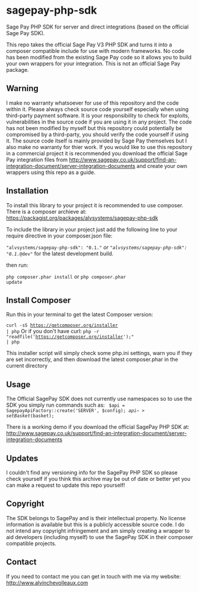sagepay-php-sdk
===============

Sage Pay PHP SDK for server and direct integrations (based on the official Sage Pay SDK).

This repo takes the official Sage Pay V3 PHP SDK and turns it into a composer compatible include for use with modern frameworks. No code has been modified from the existing Sage Pay code so it allows you to build your own wrappers for your integration. This is not an official Sage Pay package.

Warning
-----------
I make no warranty whatsoever for use of this repository and the code within it. Please always check source code yourself especially when using third-party payment software. It is your responsibility to check for exploits, vulnerabilities in the source code if you are using it in any project. The code has not been modified by myself but this repository could potentially be compromised by a third-party, you should verify the code yourself if using it. The source code itself is mainly provided by Sage Pay themselves but I also make no warranty for thier work. If you would like to use this repository in a commercial project it is recommended you download the official Sage Pay integration files from http://www.sagepay.co.uk/support/find-an-integration-document/server-integration-documents and create your own wrappers using this repo as a guide.

Installation
------------

To install this library to your project it is recommended to use composer. There is a composer archieve at:
https://packagist.org/packages/alvsystems/sagepay-php-sdk

To include the library in your project just add the following line to your require directive in your composer.json file:

<code>"alvsystems/sagepay-php-sdk": "0.1.*"</code> or
<code>"alvsystems/sagepay-php-sdk": "0.1.*@dev"</code> for the latest development build.

then run:

<code>php composer.phar install</code> or <code>php composer.phar update</code>

Install Composer
----------------

Run this in your terminal to get the latest Composer version:

<code>curl -sS https://getcomposer.org/installer | php</code>
Or if you don't have curl:
<code>php -r "readfile('https://getcomposer.org/installer');" | php</code>

This installer script will simply check some php.ini settings, warn you if they are set incorrectly, and then download the latest composer.phar in the current directory

Usage
-----

The Official SagePay SDK does not currently use namespaces so to use the SDK you simply run commands such as:
<code>
$api = SagepayApiFactory::create('SERVER', $config);
$api->setBasket($basket);
</code>

There is a working demo if you download the official SagePay PHP SDK at: http://www.sagepay.co.uk/support/find-an-integration-document/server-integration-documents

Updates
-------

I couldn't find any versioning info for the SagePay PHP SDK so please check yourself if you think this archive may be out of date or better yet you can make a request to update this repo yourself!

Copyright
---------

The SDK belongs to SagePay and is their intellectual property. No license information is available but this is a publicly accessible source code. I do not intend any copyright infringement and am simply creating a wrapper to aid developers (including myself) to use the SagePay SDK in their composer compatible projects.

Contact
-------

If you need to contact me you can get in touch with me via my website: http://www.alvinchevolleaux.com
